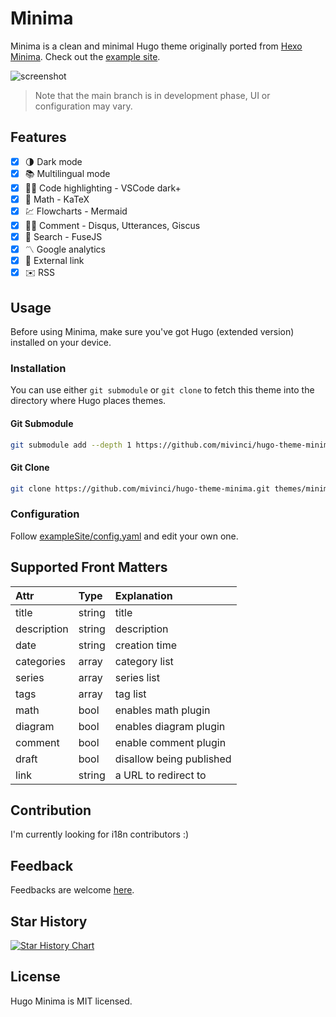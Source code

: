# Minima

Minima is a clean and minimal Hugo theme originally ported from [Hexo Minima](https://github.com/adisaktijrs/hexo-theme-minima). Check out the [example site](https://mivinci.github.io/hugo-theme-minima).

![screenshot](./images/tn.png)

> Note that the main branch is in development phase, UI or configuration may vary.


## Features

- [x] 🌗 Dark mode
- [x] 📚 Multilingual mode
- [x] 🏳️‍🌈 Code highlighting - VSCode dark+
- [x] 🔢 Math - KaTeX
- [x] 💹 Flowcharts - Mermaid
- [x] 🧑‍💻 Comment - Disqus, Utterances, Giscus
- [x] 🔎 Search - FuseJS
- [x] 〽️ Google analytics
- [x] 🔗 External link
- [x] ✉️ RSS

## Usage

Before using Minima, make sure you've got Hugo (extended version) installed on your device.

### Installation

You can use either `git submodule` or `git clone` to fetch this theme into the directory where Hugo places themes.

#### Git Submodule

```bash
git submodule add --depth 1 https://github.com/mivinci/hugo-theme-minima.git themes/minima
```

#### Git Clone

```bash
git clone https://github.com/mivinci/hugo-theme-minima.git themes/minima
```


### Configuration

Follow [exampleSite/config.yaml](https://github.com/Mivinci/hugo-theme-minima/blob/main/exampleSite/config.yaml) and edit your own one.

## Supported Front Matters

| Attr       | Type   | Explanation |
|:----------- |:------ |:------------|
| title       | string | title |
| description | string | description |
| date        | string | creation time |
| categories  | array<string>  | category list |
| series      | array<string>  | series list |
| tags        | array<string>  | tag list |
| math        | bool   | enables math plugin |
| diagram     | bool   | enables diagram plugin |
| comment     | bool   | enable comment plugin |
| draft       | bool   | disallow being published |
| link        | string | a URL to redirect to |


## Contribution

I'm currently looking for i18n contributors :)

## Feedback

Feedbacks are welcome [here](https://github.com/Mivinci/hugo-theme-minima/issues).

## Star History

[![Star History Chart](https://api.star-history.com/svg?repos=mivinci/hugo-theme-minima&type=Date)](https://star-history.com/#star-history/star-history&Date)

## License

Hugo Minima is MIT licensed.

